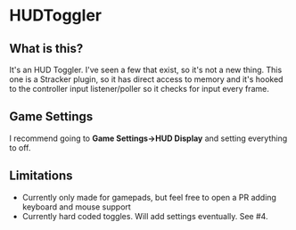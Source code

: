 # HUDToggler

## What is this?

It's an HUD Toggler. I've seen a few that exist, so it's not a new thing.
This one is a Stracker plugin, so it has direct access to memory
and it's hooked to the controller input listener/poller
so it checks for input every frame.

## Game Settings

I recommend going to **Game Settings->HUD Display** and setting everything to off.

## Limitations

- Currently only made for gamepads, but feel free to open a PR adding keyboard and mouse support
- Currently hard coded toggles. Will add settings eventually. See #4.
